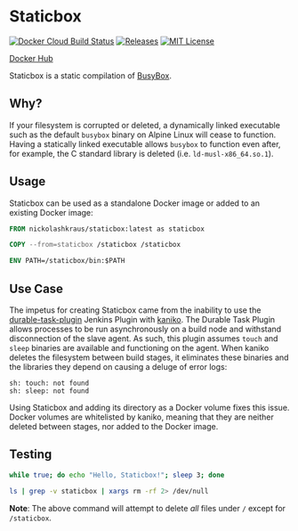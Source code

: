 # Staticbox

[![Docker Cloud Build Status](https://img.shields.io/docker/cloud/build/nickolashkraus/staticbox?color=blue)](https://cloud.docker.com/u/nickolashkraus/repository/docker/nickolashkraus/staticbox)
[![Releases](https://img.shields.io/github/v/release/NickolasHKraus/staticbox?color=blue)](https://github.com/NickolasHKraus/staticbox/releases)
[![MIT License](https://img.shields.io/github/license/NickolasHKraus/staticbox?color=blue)](https://github.com/NickolasHKraus/staticbox/blob/master/LICENSE)

[Docker Hub](https://cloud.docker.com/u/nickolashkraus/repository/docker/nickolashkraus/staticbox)

Staticbox is a static compilation of [BusyBox](https://busybox.net/).

## Why?

If your filesystem is corrupted or deleted, a dynamically linked executable such as the default `busybox` binary on Alpine Linux will cease to function. Having a statically linked executable allows `busybox` to function even after, for example, the C standard library is deleted (i.e. `ld-musl-x86_64.so.1`).

## Usage

Staticbox can be used as a standalone Docker image or added to an existing Docker image:

```Dockerfile
FROM nickolashkraus/staticbox:latest as staticbox

COPY --from=staticbox /staticbox /staticbox

ENV PATH=/staticbox/bin:$PATH
```

## Use Case

The impetus for creating Staticbox came from the inability to use the [durable-task-plugin](https://github.com/jenkinsci/durable-task-plugin) Jenkins Plugin with [kaniko](https://github.com/GoogleContainerTools/kaniko). The Durable Task Plugin allows processes to be run asynchronously on a build node and withstand disconnection of the slave agent. As such, this plugin assumes `touch` and `sleep` binaries are available and functioning on the agent. When kaniko deletes the filesystem between build stages, it eliminates these binaries and the libraries they depend on causing a deluge of error logs:

```
sh: touch: not found
sh: sleep: not found
```

Using Staticbox and adding its directory as a Docker volume fixes this issue. Docker volumes are whitelisted by kaniko, meaning that they are neither deleted between stages, nor added to the Docker image.

## Testing

```bash
while true; do echo "Hello, Staticbox!"; sleep 3; done
```

```bash
ls | grep -v staticbox | xargs rm -rf 2> /dev/null
```

**Note**: The above command will attempt to delete *all* files under `/` except for `/staticbox`.
